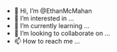 - 👋 Hi, I’m @EthanMcMahan
- 👀 I’m interested in ...
- 🌱 I’m currently learning ...
- 💞️ I’m looking to collaborate on ...
- 📫 How to reach me ...

<!---
EthanMcMahan/EthanMcMahan is a ✨ special ✨ repository because its `README.md` (this file) appears on your GitHub profile.
You can click the Preview link to take a look at your changes.
--->
